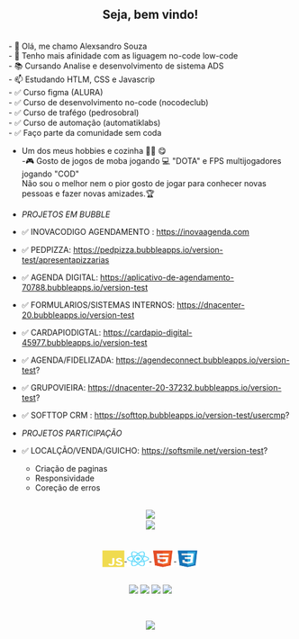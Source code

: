 <div align="center">
<h2> Seja, bem vindo!</h2>
</div>
</br>
- 👋 Olá, me chamo Alexsandro Souza</br>
- 👀 Tenho mais afinidade com as liguagem no-code low-code</br>
- 📚 Cursando Analise e desenvolvimento de sistema ADS</br>
- 📫 Estudando HTLM, CSS e Javascrip</br>
- ✅ Curso figma (ALURA) </br>
- ✅ Curso de desenvolvimento no-code (nocodeclub) </br>
- ✅ Curso de trafégo (pedrosobral) </br>
- ✅ Curso de automação (automatiklabs) </br>
- ✅ Faço parte da comunidade sem coda</br>

- Um dos meus hobbies e cozinha 👨‍🍳 😋 </br>
-🎮 Gosto de jogos de moba jogando 💻 "DOTA" e FPS multijogadores jogando "COD"</br>
Não sou o melhor nem o pior gosto de jogar para conhecer novas pessoas e fazer novas amizades.🏆 </br>

- *PROJETOS EM BUBBLE*</br>
- ✅ INOVACODIGO AGENDAMENTO : https://inovaagenda.com </br>
- ✅ PEDPIZZA: https://pedpizza.bubbleapps.io/version-test/apresentapizzarias </br>
- ✅ AGENDA DIGITAL: https://aplicativo-de-agendamento-70788.bubbleapps.io/version-test </br>
- ✅ FORMULARIOS/SISTEMAS INTERNOS: https://dnacenter-20.bubbleapps.io/version-test </br>
- ✅ CARDAPIODIGTAL: https://cardapio-digital-45977.bubbleapps.io/version-test </br>
- ✅ AGENDA/FIDELIZADA: https://agendeconnect.bubbleapps.io/version-test? </br>
- ✅ GRUPOVIEIRA: https://dnacenter-20-37232.bubbleapps.io/version-test? </br>
- ✅ SOFTTOP CRM : https://softtop.bubbleapps.io/version-test/usercmp? </br>


- *PROJETOS PARTICIPAÇÃO*</br>
- ✅ LOCALÇÃO/VENDA/GUICHO: https://softsmile.net/version-test? </br>
  * Criação de paginas
  * Responsividade
  * Coreção de erros

</br>
<div align="center">
  <div align="center">
  <a href="https://github.com/Alexsandr0s">
    <img height="180em" src="https://github-readme-stats.vercel.app/api?username=Alexsandr0s&show_icons=true&theme=dracula&include_all_commits=true&count_private=true"/>
    </div>

  <div align="center">
    <img height="180em" src="https://github-readme-stats.vercel.app/api/top-langs/?username=Alexsandr0s&layout=compact&langs_count=7&theme=dracula"/>
</div>
</div>
</br>
 <div align="center">
<div style="display: inline_block"><br>
  <img align="center" alt="Formando-Js" height="30" width="40" src="https://raw.githubusercontent.com/devicons/devicon/master/icons/javascript/javascript-plain.svg">
  <img align="center" alt="Formando-React" height="30" width="40" src="https://raw.githubusercontent.com/devicons/devicon/master/icons/react/react-original.svg">
  <img align="center" alt="Formando -HTML" height="30" width="40" src="https://raw.githubusercontent.com/devicons/devicon/master/icons/html5/html5-original.svg">
  <img align="center" alt="Formando-CSS" height="30" width="40" src="https://raw.githubusercontent.com/devicons/devicon/master/icons/css3/css3-original.svg">
</div>
 </div>
</br>


 <div align="center">

  <a href="https://www.instagram.com/alexsandr0f" target="_blank"><img src="https://img.shields.io/badge/-Instagram-%23E4405F?style=for-the-badge&logo=instagram&logoColor=white" target="_blank"></a> 
  <a href = "mailto:alexsandros812@gmail.com"><img src="https://img.shields.io/badge/-Gmail-%23333?style=for-the-badge&logo=gmail&logoColor=white" target="_blank"></a>
  <a href="https://www.linkedin.com/in/alexsandro-souza-7552b21ab" target="_blank"><img src="https://img.shields.io/badge/-LinkedIn-%230077B5?style=for-the-badge&logo=linkedin&logoColor=white" target="_blank"></a> 
   <a href="https://discord.gg/Alexsandr0" target="_blank"><img src="https://img.shields.io/badge/Discord-7289DA?style=for-the-badge&logo=discord&logoColor=white" target="_blank"></a>
</div>
</br>
<p align="center">   <img alingn="center" src="https://profile-counter.glitch.me/Alexsandr0s/count.svg" /></p>







